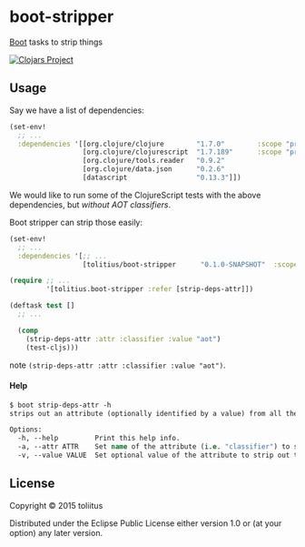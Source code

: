 # boot-stripper

[Boot](https://github.com/boot-clj/boot) tasks to strip things

[![Clojars Project](http://clojars.org/tolitius/boot-stripper/latest-version.svg)](http://clojars.org/tolitius/boot-stripper)

## Usage

Say we have a list of dependencies:

```clojure
(set-env!
  ;; ...
  :dependencies '[[org.clojure/clojure        "1.7.0"        :scope "provided"]
                  [org.clojure/clojurescript  "1.7.189"      :scope "provided"  :classifier "aot"]
                  [org.clojure/tools.reader   "0.9.2"                           :classifier "aot"]
                  [org.clojure/data.json      "0.2.6"                           :classifier "aot"]
                  [datascript                 "0.13.3"]])
```

We would like to run some of the ClojureScript tests with the above dependencies, but _without AOT classifiers_.

Boot stripper can strip those easily:

```clojure
(set-env!
  ;; ...
  :dependencies '[;; ...
                  [tolitius/boot-stripper      "0.1.0-SNAPSHOT"  :scope "test"]])

(require ;; ...
         '[tolitius.boot-stripper :refer [strip-deps-attr]])

(deftask test []
  ;; ...

  (comp 
    (strip-deps-attr :attr :classifier :value "aot")
    (test-cljs)))
```

note `(strip-deps-attr :attr :classifier :value "aot")`.

#### Help

```clojure
$ boot strip-deps-attr -h
strips out an attribute (optionally identified by a value) from all the dependencies

Options:
  -h, --help         Print this help info.
  -a, --attr ATTR    Set name of the attribute (i.e. "classifier") to strip out to ATTR.
  -v, --value VALUE  Set optional value of the attribute to strip out to VALUE.
```

## License

Copyright © 2015 toliitus

Distributed under the Eclipse Public License either version 1.0 or (at
your option) any later version.

